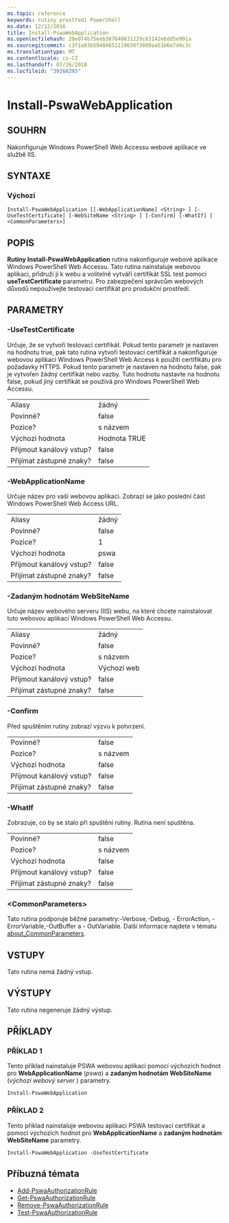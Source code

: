 ```yaml
---
ms.topic: reference
keywords: rutiny prostředí PowerShell
ms.date: 12/12/2016
title: Install-PswaWebApplication
ms.openlocfilehash: 29e074b75eeb387640831229c63142e6dd5e991a
ms.sourcegitcommit: c3f1a83b59484651119630f3089aa51b6e7d4c3c
ms.translationtype: MT
ms.contentlocale: cs-CZ
ms.lasthandoff: 07/26/2018
ms.locfileid: "39268295"
---
```

# <a name="install-pswawebapplication"></a>Install-PswaWebApplication

## <a name="synopsis"></a>SOUHRN

Nakonfiguruje Windows PowerShell Web Accessu webové aplikace ve službě IIS.

## <a name="syntax"></a>SYNTAXE

### <a name="default"></a>Výchozí
```
Install-PswaWebApplication [[-WebApplicationName] <String> ] [-UseTestCertificate] [-WebSiteName <String> ] [-Confirm] [-WhatIf] [ <CommonParameters>]
```

## <a name="description"></a>POPIS

**Rutiny Install-PswaWebApplication** rutina nakonfiguruje webové aplikace Windows PowerShell Web Accessu.
Tato rutina nainstaluje webovou aplikaci, přidruží ji k webu a volitelně vytváří certifikát SSL test pomocí **useTestCertificate** parametru. Pro zabezpečení správcům webových důvodů nepoužívejte testovací certifikát pro produkční prostředí.

## <a name="parameters"></a>PARAMETRY

### <a name="-usetestcertificate"></a>-UseTestCertificate

Určuje, že se vytvoří testovací certifikát. Pokud tento parametr je nastaven na hodnotu true, pak tato rutina vytvoří testovací certifikát a nakonfiguruje webovou aplikaci Windows PowerShell Web Access k použití certifikátu pro požadavky HTTPS. Pokud tento parametr je nastaven na hodnotu false, pak je vytvořen žádný certifikát nebo vazby. Tuto hodnotu nastavte na hodnotu false, pokud jiný certifikát se používá pro Windows PowerShell Web Accessu.

|||
|-|-|
| Aliasy                              | žádný                                 |
| Povinné?                            | false                                |
| Pozice?                            | s názvem                                |
| Výchozí hodnota                        | Hodnota TRUE                                 |
| Přijmout kanálový vstup?               | false                                |
| Přijímat zástupné znaky?          | false                                |

### <a name="-webapplicationname"></a>-WebApplicationName

Určuje název pro vaši webovou aplikaci. Zobrazí se jako poslední část Windows PowerShell Web Access URL.

|||
|-|-|
| Aliasy                              | žádný                                 |
| Povinné?                            | false                                |
| Pozice?                            | 1                                    |
| Výchozí hodnota                        | pswa                                 |
| Přijmout kanálový vstup?               | false                                |
| Přijímat zástupné znaky?          | false                                |

### <a name="-websitename"></a>-Zadaným hodnotám WebSiteName

Určuje název webového serveru (IIS) webu, na které chcete nainstalovat tuto webovou aplikaci Windows PowerShell Web Accessu.

|||
|-|-|
| Aliasy                              | žádný                                 |
| Povinné?                            | false                                |
| Pozice?                            | s názvem                                |
| Výchozí hodnota                        | Výchozí web                     |
| Přijmout kanálový vstup?               | false                                |
| Přijímat zástupné znaky?          | false                                |

### <a name="-confirm"></a>-Confirm

Před spuštěním rutiny zobrazí výzvu k potvrzení.

|||
|-|-|
| Povinné?                            | false                                |
| Pozice?                            | s názvem                                |
| Výchozí hodnota                        | false                                |
| Přijmout kanálový vstup?               | false                                |
| Přijímat zástupné znaky?          | false                                |

### <a name="-whatif"></a>-WhatIf

Zobrazuje, co by se stalo při spuštění rutiny.
Rutina není spuštěna.

|||
|-|-|
| Povinné?                            | false                                |
| Pozice?                            | s názvem                                |
| Výchozí hodnota                        | false                                |
| Přijmout kanálový vstup?               | false                                |
| Přijímat zástupné znaky?          | false                                |

### <a name="ltcommonparametersgt"></a>&lt;CommonParameters&gt;

Tato rutina podporuje běžné parametry:-Verbose,-Debug, - ErrorAction, - ErrorVariable,-OutBuffer a - OutVariable. Další informace najdete v tématu [about_CommonParameters](http://go.microsoft.com/fwlink/p/?LinkID=113216).

## <a name="inputs"></a>VSTUPY

Tato rutina nemá žádný vstup.

## <a name="outputs"></a>VÝSTUPY

Tato rutina negeneruje žádný výstup.

## <a name="examples"></a>PŘÍKLADY

### <a name="example-1"></a>PŘÍKLAD 1

Tento příklad nainstaluje PSWA webovou aplikaci pomocí výchozích hodnot pro **WebApplicationName** (*pswa*) a **zadaným hodnotám WebSiteName** (*výchozí webový server* ) parametry.

```
Install-PswaWebApplication
```

### <a name="example-2"></a>PŘÍKLAD 2

Tento příklad nainstaluje webovou aplikaci PSWA testovací certifikát a pomocí výchozích hodnot pro **WebApplicationName** a **zadaným hodnotám WebSiteName** parametry.

```
Install-PswaWebApplication -UseTestCertificate
```

## <a name="related-topics"></a>Příbuzná témata

- [Add-PswaAuthorizationRule](add-pswaauthorizationrule.md)
- [Get-PswaAuthorizationRule](get-pswaauthorizationrule.md)
- [Remove-PswaAuthorizationRule](remove-pswaauthorizationrule.md)
- [Test-PswaAuthorizationRule](test-pswaauthorizationrule.md)